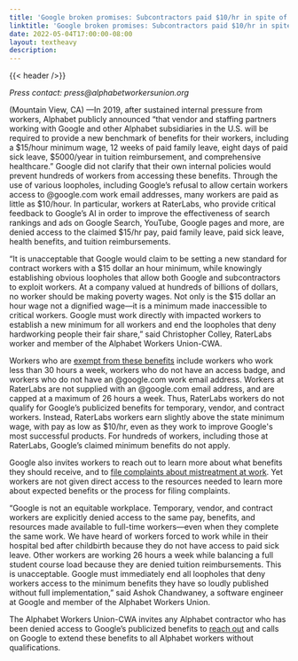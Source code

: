 ```yaml
---
title: 'Google broken promises: Subcontractors paid $10/hr in spite of Google policy which claims $15/hr minimum'
linktitle: 'Google broken promises: Subcontractors paid $10/hr in spite of Google policy which claims $15/hr minimum'
date: 2022-05-04T17:00:00-08:00
layout: textheavy
description:
---
```


{{< header />}}

_Press contact: press@alphabetworkersunion.org_

(Mountain View, CA) —In 2019, after sustained internal pressure from workers, Alphabet publicly announced “that vendor and staffing partners working with Google and
other Alphabet subsidiaries in the U.S. will be required to provide a new benchmark of benefits for their workers, including a $15/hour minimum wage, 12 weeks of paid
family leave, eight days of paid sick leave, $5000/year in tuition reimbursement, and comprehensive healthcare.” Google did not clarify that their own internal policies
would prevent hundreds of workers from accessing these benefits. Through the use of various loopholes, including Google’s refusal to allow certain workers access to
@google.com work email addresses, many workers are paid as little as $10/hour. In particular, workers at RaterLabs, who provide critical feedback to Google’s AI in
order to improve the effectiveness of search rankings and ads on Google Search, YouTube, Google pages and more, are denied access to the claimed $15/hr pay, paid
family leave, paid sick leave, health benefits, and tuition reimbursements. 

“It is unacceptable that Google would claim to be setting a new standard for contract workers with a $15 dollar an hour minimum, while knowingly establishing obvious
loopholes that allow both Google and subcontractors to exploit workers. At a company valued at hundreds of billions of dollars, no worker should be making poverty
wages. Not only is the $15 dollar an hour wage not a dignified wage—it is a minimum made inaccessible to critical workers. Google must work directly with impacted
workers to establish a new minimum for all workers and end the loopholes that deny hardworking people their fair share,” said Christopher Colley, RaterLabs worker
and member of the Alphabet Workers Union-CWA. 

Workers who are [exempt from these benefits](https://support.google.com/corporate-suppliers/answer/10208902?hl=en#zippy=%2Cbenefits-eligibility) include workers who
work less than 30 hours a week, workers who do not have an access badge, and workers who do not have an @google.com work email address. Workers at RaterLabs are not
supplied with an @google.com email address, and are capped at a maximum of 26 hours a week. Thus, RaterLabs workers do not qualify for Google’s publicized benefits for
temporary, vendor, and contract workers. Instead, RaterLabs workers earn slightly above the state minimum wage, with pay as low as $10/hr, even as they work to improve Google's most successful products. For hundreds of workers, including those at RaterLabs, Google’s claimed minimum benefits do not apply. 

Google also invites workers to reach out to learn more about what benefits they should receive, and to
[file complaints about mistreatment at work](https://about.google/intl/ALL_us/supplier-code-of-conduct/). Yet workers are not given direct access to the resources
needed to learn more about expected benefits or the process for filing complaints. 

“Google is not an equitable workplace. Temporary, vendor, and contract workers are explicitly denied access to the same pay, benefits, and resources made available
to full-time workers—even when they complete the same work. We have heard of workers forced to work while in their hospital bed after childbirth because
they do not have access to paid sick leave. Other workers are working 26 hours a week while balancing a full student course load because they are denied tuition
reimbursements. This is unacceptable. Google must immediately end all loopholes that deny workers access to the minimum benefits they have so loudly published without
full implementation,” said Ashok Chandwaney, a software engineer at Google and member of the Alphabet Workers Union.

The Alphabet Workers Union-CWA invites any Alphabet contractor who has been denied access to Google’s publicized benefits to [reach out](mailto:contact@alphabetworkersunion.org) and calls on Google to extend these benefits to all Alphabet workers without qualifications.


